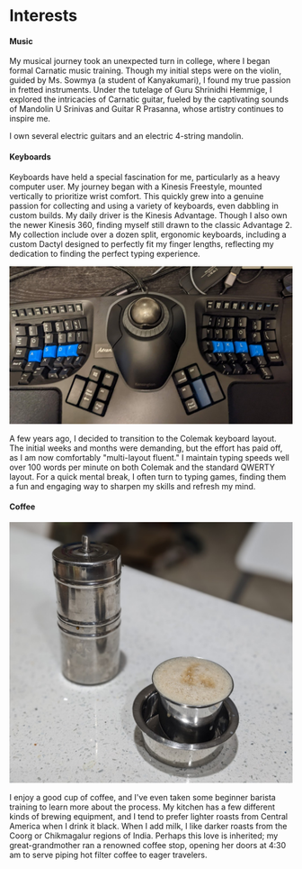 # Interests


#### Music

My musical journey took an unexpected turn in college, where I began formal
Carnatic music training. Though my initial steps were on the violin, guided by
Ms. Sowmya (a student of Kanyakumari), I found my true passion in fretted
instruments. Under the tutelage of Guru Shrinidhi Hemmige, I explored the
intricacies of Carnatic guitar, fueled by the captivating sounds of Mandolin U
Srinivas and Guitar R Prasanna, whose artistry continues to inspire me.

I own several electric guitars and an electric 4-string mandolin.

#### Keyboards

Keyboards have held a special fascination for me, particularly as a heavy
computer user. My journey began with a Kinesis Freestyle, mounted vertically to
prioritize wrist comfort. This quickly grew into a genuine passion for
collecting and using a variety of keyboards, even dabbling in custom builds. My
daily driver is the Kinesis Advantage. Though I also own the newer Kinesis 360,
finding myself still drawn to the classic Advantage 2. My collection include
over a dozen split, ergonomic keyboards, including a custom Dactyl designed to
perfectly fit my finger lengths, reflecting my dedication to finding the
perfect typing experience.

![Kinesis Advantage 2 with Trackball](/images/keyb.png)


A few years ago, I decided to transition to the Colemak keyboard layout. The
initial weeks and months were demanding, but the effort has paid off, as I am
now comfortably "multi-layout fluent." I maintain typing speeds well over 100
words per minute on both Colemak and the standard QWERTY layout. For a quick
mental break, I often turn to typing games, finding them a fun and engaging way
to sharpen my skills and refresh my mind.


#### Coffee

![Traditional Indian filter](/images/kaapi.jpg)

I enjoy a good cup of coffee, and I've even taken some beginner barista
training to learn more about the process. My kitchen has a few different kinds
of brewing equipment, and I tend to prefer lighter roasts from Central America
when I drink it black. When I add milk, I like darker roasts from the Coorg or
Chikmagalur regions of India.  Perhaps this love is inherited; my
great-grandmother ran a renowned coffee stop, opening her doors at 4:30 am to
serve piping hot filter coffee to eager travelers.

